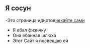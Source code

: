 ## Я сосун
-Это страница идиотов[чекайте сами](https://www.youtube.com/watch?v=zVx9KuFzN8w)
- Я ебал физичку
- Она ебанная шлюха
- Этот Сайт я посвещаю ей
